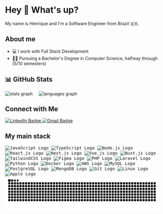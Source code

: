 <h1 align="left">Hey 👋 What's up?</h1>

<p align="left">My name is Henrique and I'm a Software Engineer from Brazil 🇧🇷.</p>

## About me

<ul>
  <li>💻 I work with Full Stack Development</li>
  <li>👨‍🎓 Pursuing a Bachelor's Degree in Computer Science, halfway through (5/10 semesters)</li>
</ul>

## 📊 GitHub Stats

<div align="start">
  <img src="https://github-readme-stats.vercel.app/api?username=henriquevschroeder&hide_title=false&hide_rank=false&show_icons=true&include_all_commits=true&count_private=true&disable_animations=false&theme=rose_pine&locale=en&hide_border=false&order=1" height="150" alt="stats graph" />
  &nbsp;
  &nbsp;
  <img src="https://github-readme-stats.vercel.app/api/top-langs?username=henriquevschroeder&locale=en&hide_title=false&layout=compact&card_width=320&langs_count=6&theme=rose_pine&hide_border=false&order=2" height="150" alt="languages graph"  />
</div>

## Connect with Me

<div>
  <a href="https://www.linkedin.com/in/henrique-valiati-schroeder-66b61a223/" target="_blank" rel="noopener">
    <img src="https://img.shields.io/badge/-Henrique%20Valiati%20Schroeder-blue?style=flat&logo=linkedin&labelColor=blue&link=mailto%3Ahenriquevschdev%40gmail.com" height="25" alt="LinkedIn Badge"  />
  </a>
  
  <a href="mailto:henriquevschdev@gmail.com" target="_blank" rel="noopener">
    <img src="https://img.shields.io/badge/-henriquevschdev%40gmail.com-white?style=flat&logo=gmail&labelColor=white&link=mailto%3Ahenriquevschdev%40gmail.com" height="25" alt="Gmail Badge"  />
  </a>
</div>

<h2 align="left">My main stack</h2>
<div>
  <kbd>
    <img src="https://cdn.jsdelivr.net/gh/devicons/devicon/icons/javascript/javascript-original.svg" height="40" alt="JavaScript Logo"  />
  </kbd>
  <kbd>
    <img src="https://cdn.jsdelivr.net/gh/devicons/devicon/icons/typescript/typescript-original.svg" height="40" alt="TypeScript Logo"  />
  </kbd>
  <kbd>
    <img src="https://cdn.jsdelivr.net/gh/devicons/devicon/icons/nodejs/nodejs-original.svg" height="40" alt="Node.js Logo"  />
  </kbd>
  <kbd>
    <img src="https://cdn.jsdelivr.net/gh/devicons/devicon/icons/react/react-original.svg" height="40" alt="React.js Logo"  />
  </kbd>
  <kbd>
    <img src="https://cdn.jsdelivr.net/gh/devicons/devicon/icons/nextjs/nextjs-original.svg" height="40" alt="Next.js Logo"  />
  </kbd>
  <kbd>
    <img src="https://cdn.jsdelivr.net/gh/devicons/devicon/icons/vuejs/vuejs-original.svg" height="40" alt="Vue.js Logo"  />
  </kbd>
  <kbd>
    <img src="https://cdn.jsdelivr.net/gh/devicons/devicon/icons/nuxtjs/nuxtjs-original.svg" height="40" alt="Nuxt.js Logo"  />
  </kbd>
  <kbd>
    <img src="https://cdn.jsdelivr.net/gh/devicons/devicon/icons/tailwindcss/tailwindcss-original-wordmark.svg" height="40" alt="TailwindCSS Logo"  />
  </kbd>
  <kbd>
    <img src="https://cdn.jsdelivr.net/gh/devicons/devicon/icons/figma/figma-original.svg" height="40" alt="Figma Logo"  />
  </kbd>
  <kbd>
    <img src="https://cdn.jsdelivr.net/gh/devicons/devicon/icons/php/php-original.svg" height="40" alt="PHP Logo"  />
  </kbd>
  <kbd>
    <img src="https://cdn.jsdelivr.net/gh/devicons/devicon@latest/icons/laravel/laravel-original.svg" height="40" alt="Laravel Logo"  />
  </kbd>
  <kbd>
    <img src="https://cdn.jsdelivr.net/gh/devicons/devicon@latest/icons/python/python-original.svg" height="40" alt="Python Logo"  />
  </kbd>
  <kbd>
    <img src="https://cdn.jsdelivr.net/gh/devicons/devicon/icons/docker/docker-original.svg" height="40" alt="Docker Logo"  />
  </kbd>
  <kbd>
    <img src="https://cdn.jsdelivr.net/gh/devicons/devicon@latest/icons/amazonwebservices/amazonwebservices-plain-wordmark.svg" height="40" alt="AWS Logo" />
  </kbd>
  <kbd>
    <img src="https://cdn.jsdelivr.net/gh/devicons/devicon@latest/icons/mysql/mysql-original-wordmark.svg" height="40" alt="MySQL Logo" />
  </kbd>
  <kbd>
    <img src="https://cdn.jsdelivr.net/gh/devicons/devicon@latest/icons/postgresql/postgresql-original-wordmark.svg" height="40" alt="PostgreSQL Logo" />
  </kbd>
  <kbd>
    <img src="https://cdn.jsdelivr.net/gh/devicons/devicon@latest/icons/mongodb/mongodb-original-wordmark.svg" height="40" alt="MongoDB Logo" />
  </kbd>
  <kbd>
    <img src="https://cdn.jsdelivr.net/gh/devicons/devicon/icons/git/git-original.svg" height="40" alt="Git Logo"  />
  </kbd>
  <kbd>
    <img src="https://cdn.jsdelivr.net/gh/devicons/devicon@latest/icons/linux/linux-original.svg" height="40" alt="Linux Logo"  />
  </kbd>
  <kbd>
    <img src="https://cdn.jsdelivr.net/gh/devicons/devicon@latest/icons/apple/apple-original.svg" height="40" alt="Apple Logo"  />
  </kbd>
</div>

<img src="https://raw.githubusercontent.com/henriquevschroeder/henriquevschroeder/output/snake.svg" alt="Snake animation" />
